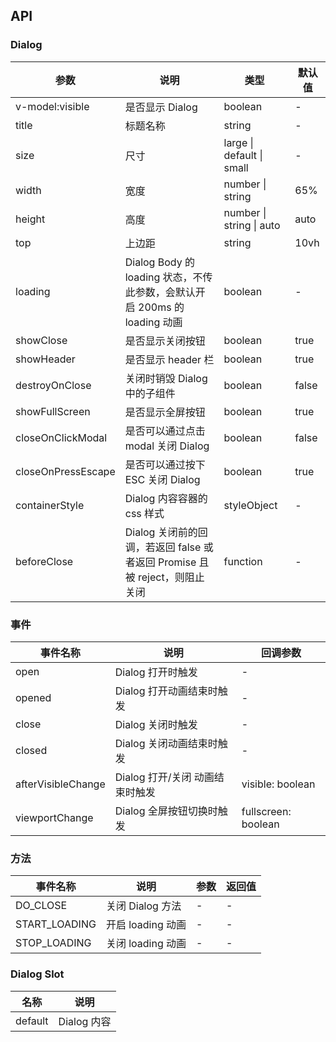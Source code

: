 ## API

### Dialog

| 参数               | 说明                                                                       | 类型                      | 默认值 |
| ------------------ | -------------------------------------------------------------------------- | ------------------------- | ------ |
| v-model:visible    | 是否显示 Dialog                                                            | boolean                   | -      |
| title              | 标题名称                                                                   | string                    | -      |
| size               | 尺寸                                                                       | large \| default \| small | -      |
| width              | 宽度                                                                       | number \| string          | 65%    |
| height             | 高度                                                                       | number \| string \| auto  | auto   |
| top                | 上边距                                                                     | string                    | 10vh   |
| loading            | Dialog Body 的 loading 状态，不传此参数，会默认开启 200ms 的 loading 动画  | boolean                   | -      |
| showClose          | 是否显示关闭按钮                                                           | boolean                   | true   |
| showHeader         | 是否显示 header 栏                                                         | boolean                   | true   |
| destroyOnClose     | 关闭时销毁 Dialog 中的子组件                                               | boolean                   | false  |
| showFullScreen     | 是否显示全屏按钮                                                           | boolean                   | true   |
| closeOnClickModal  | 是否可以通过点击 modal 关闭 Dialog                                         | boolean                   | false  |
| closeOnPressEscape | 是否可以通过按下 ESC 关闭 Dialog                                           | boolean                   | true   |
| containerStyle     | Dialog 内容容器的 css 样式                                                 | styleObject               | -      |
| beforeClose        | Dialog 关闭前的回调，若返回 false 或者返回 Promise 且被 reject，则阻止关闭 | function                  | -      |

### 事件

| 事件名称           | 说明                            | 回调参数            |
| ------------------ | ------------------------------- | ------------------- |
| open               | Dialog 打开时触发               | -                   |
| opened             | Dialog 打开动画结束时触发       | -                   |
| close              | Dialog 关闭时触发               | -                   |
| closed             | Dialog 关闭动画结束时触发       | -                   |
| afterVisibleChange | Dialog 打开/关闭 动画结束时触发 | visible: boolean    |
| viewportChange     | Dialog 全屏按钮切换时触发       | fullscreen: boolean |

### 方法

| 事件名称      | 说明              | 参数 | 返回值 |
| ------------- | ----------------- | ---- | ------ |
| DO_CLOSE      | 关闭 Dialog 方法  | -    | -      |
| START_LOADING | 开启 loading 动画 | -    | -      |
| STOP_LOADING  | 关闭 loading 动画 | -    | -      |

### Dialog Slot

| 名称    | 说明        |
| ------- | ----------- |
| default | Dialog 内容 |
